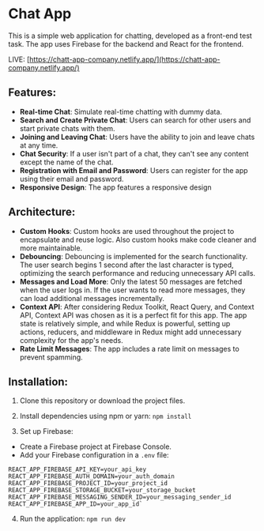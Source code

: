 # Chat App

This is a simple web application for chatting, developed as a front-end test task. The app uses Firebase for the backend and React for the frontend.

LIVE: [https://chatt-app-company.netlify.app/](https://chatt-app-company.netlify.app/)

## Features:

- **Real-time Chat**: Simulate real-time chatting with dummy data.
- **Search and Create Private Chat**: Users can search for other users and start private chats with them.
- **Joining and Leaving Chat**: Users have the ability to join and leave chats at any time.
- **Chat Security**: If a user isn't part of a chat, they can't see any content except the name of the chat.
- **Registration with Email and Password**: Users can register for the app using their email and password.
- **Responsive Design**: The app features a responsive design

## Architecture:

- **Custom Hooks**: Custom hooks are used throughout the project to encapsulate and reuse logic. Also custom hooks make code cleaner and more maintainable.
- **Debouncing**: Debouncing is implemented for the search functionality. The user search begins 1 second after the last character is typed, optimizing the search performance and reducing unnecessary API calls.
- **Messages and Load More**: Only the latest 50 messages are fetched when the user logs in. If the user wants to read more messages, they can load additional messages incrementally.
- **Context API**: After considering Redux Toolkit, React Query, and Context API, Context API was chosen as it is a perfect fit for this app. The app state is relatively simple, and while Redux is powerful, setting up actions, reducers, and middleware in Redux might add unnecessary complexity for the app's needs.
- **Rate Limit Messages**: The app includes a rate limit on messages to prevent spamming.

## Installation:

1.  Clone this repository or download the project files.
2.  Install dependencies using npm or yarn:
    `npm install`

3.  Set up Firebase:

- Create a Firebase project at Firebase Console.
- Add your Firebase configuration in a `.env` file:

```
REACT_APP_FIREBASE_API_KEY=your_api_key
REACT_APP_FIREBASE_AUTH_DOMAIN=your_auth_domain
REACT_APP_FIREBASE_PROJECT_ID=your_project_id
REACT_APP_FIREBASE_STORAGE_BUCKET=your_storage_bucket
REACT_APP_FIREBASE_MESSAGING_SENDER_ID=your_messaging_sender_id
REACT_APP_FIREBASE_APP_ID=your_app_id`
```

4. Run the application:
   `npm run dev`
